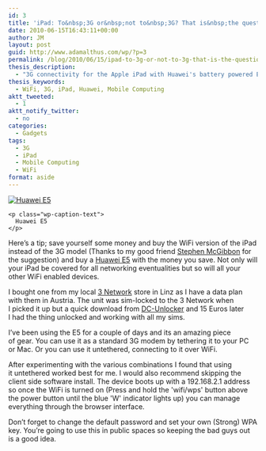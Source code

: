 ```yaml
---
id: 3
title: 'iPad: To&nbsp;3G or&nbsp;not to&nbsp;3G? That is&nbsp;the question.'
date: 2010-06-15T16:43:11+00:00
author: JM
layout: post
guid: http://www.adamalthus.com/wp/?p=3
permalink: /blog/2010/06/15/ipad-to-3g-or-not-to-3g-that-is-the-question/
thesis_description:
  - "3G connectivity for the Apple iPad with Huawei's battery powered E5 3G hotspot"
thesis_keywords:
  - WiFi, 3G, iPad, Huawei, Mobile Computing
aktt_tweeted:
  - 1
aktt_notify_twitter:
  - no
categories:
  - Gadgets
tags:
  - 3G
  - iPad
  - Mobile Computing
  - WiFi
format: aside
---
```

<div>
  <div id="attachment_4" style="width: 220px" class="wp-caption alignright">
    <a href="http://i2.wp.com/www.adamalthus.com/wp/wp-content/uploads/2010/06/huawei-e5.jpg"><img class="size-medium wp-image-4 " title="Huawei e5" src="http://i1.wp.com/www.adamalthus.com/wp/wp-content/uploads/2010/06/huawei-e5-300x251.jpg?resize=210%2C176" alt="Huawei E5" srcset="http://i1.wp.com/www.adamalthus.com/wp-content/uploads/2010/06/huawei-e5.jpg?resize=300%2C251 300w, http://i1.wp.com/www.adamalthus.com/wp-content/uploads/2010/06/huawei-e5.jpg?w=386 386w" sizes="(max-width: 210px) 100vw, 210px" data-recalc-dims="1" /></a> 
    
    <p class="wp-caption-text">
      Huawei E5
    </p>
  </div>
  
  <p>
    Here&rsquo;s a&nbsp;tip; save yourself some money and buy the WiFi version of&nbsp;the iPad instead of&nbsp;the 3G model (Thanks to&nbsp;my&nbsp;good friend <a title="Stephen McGibbon" href="http://notes2self.net" target="_blank">Stephen McGibbon</a> for the suggestion) and buy a <a title="Huawei E5" href="http://www.huaweidevice.com/worldwide/productFeatures.do?pinfoId=2558&directoryId=2462&treeId=462" target="_blank">Huawei E5</a> with the money you save. Not only will your iPad be&nbsp;covered for all networking eventualities but so&nbsp;will all your other WiFi enabled devices.
  </p>
  
  <p>
    I&nbsp;bought one from my&nbsp;local <a title="Drei" href="http://drei.at" target="_blank">3 Network</a> store in&nbsp;Linz as&nbsp;I&nbsp;have a&nbsp;data plan with them in&nbsp;Austria. The unit was sim-locked to&nbsp;the 3 Network when I&nbsp;picked it&nbsp;up&nbsp;but a&nbsp;quick download from <a title="DC-Unlocker" href="http://dc-unlocker.com" target="_blank">DC-Unlocker</a> and 15 Euros later I&nbsp;had the thing unlocked and working with all my&nbsp;sims.
  </p>
  
  <p>
    I&rsquo;ve been using the E5 for a&nbsp;couple of&nbsp;days and its an&nbsp;amazing piece of&nbsp;gear. You can use it&nbsp;as a&nbsp;standard 3G modem by&nbsp;tethering it&nbsp;to&nbsp;your&nbsp;PC or&nbsp;Mac. Or&nbsp;you can use it&nbsp;untethered, connecting to&nbsp;it&nbsp;over WiFi.
  </p>
  
  <p>
    After experimenting with the various combinations I&nbsp;found that using it&nbsp;untethered worked best for&nbsp;me. I&nbsp;would also recommend skipping the client side software install. The device boots up&nbsp;with <nobr>a 192.168.2.1</nobr> address so&nbsp;once the WiFi is&nbsp;turned on (Press and hold the 'wifi/wps' button above the power button until the blue 'W' indicator lights up) you can manage everything through the browser interface.
  </p>
  
  <p>
    Don&rsquo;t forget to&nbsp;change the default password and set your own (Strong) WPA key. You&rsquo;re going to&nbsp;use this in&nbsp;public spaces so&nbsp;keeping the bad guys out is&nbsp;a&nbsp;good idea.
  </p>
</div>